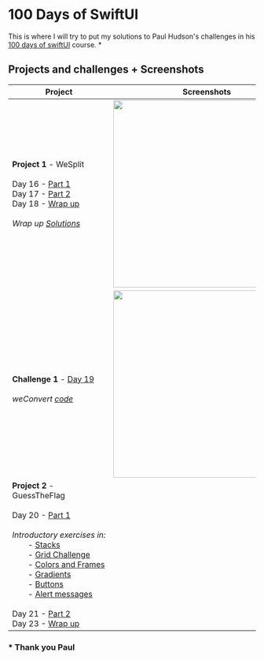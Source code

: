 # 100 Days of  SwiftUI

This is where I will try to put my solutions to Paul Hudson's challenges in his [100 days of swiftUI](https://www.hackingwithswift.com/100/swiftui) course. *


## Projects and challenges + Screenshots

&emsp;&emsp;&emsp;&emsp;Project&emsp;&emsp;&emsp;&emsp;|Screenshots
-------- |----------------
**Project 1** - WeSplit<br/><br/>                                                                                                                                    Day 16 - [Part 1](https://www.hackingwithswift.com/100/swiftui/16)<br/>                                                                                              Day 17 - [Part 2](https://www.hackingwithswift.com/100/swiftui/17)<br/>                                                                                              Day 18 - [Wrap up](https://www.hackingwithswift.com/100/swiftui/18)<br/><br/>                                                                                                                                                                              *Wrap up [Solutions](https://github.com/Ztottas/100-Days-of-SwiftUI/blob/main/Project%2001.md)*                                                                                   |                                                                                                                                                                              <img src="https://user-images.githubusercontent.com/86367196/123593350-b1328b00-d7ee-11eb-8bcb-6c5f1ae095aa.jpg" height="380">            
<br/>                                                                                                                                                         **Challenge 1** - [Day 19](https://www.hackingwithswift.com/100/swiftui/19)<br/><br/>                                                                                                                                                                                             *weConvert [code](https://github.com/Ztottas/100-Days-of-SwiftUI/blob/main/Challenge%20day%2001.md)*                                                                                   |                                                                                                                                                                              <img src="https://user-images.githubusercontent.com/86367196/123594506-1470ed00-d7f0-11eb-8ad9-fa24251e3cc7.jpg" height="380">
**Project 2** - GuessTheFlag<br/><br/>                                                                                                                                   Day 20 - [Part 1](https://www.hackingwithswift.com/100/swiftui/20)<br/>                                                                                              &emsp;*Introductory&nbsp;exercises&nbsp;in:*<br/>                                                                                                                                                  &emsp;&emsp;- [Stacks](https://github.com/Ztottas/100-Days-of-SwiftUI/blob/main/Day20.md#stacks)<br/>                                                                                                                                             &emsp;&emsp;- [Grid Challenge](https://github.com/Ztottas/100-Days-of-SwiftUI/blob/main/Day20.md#grid-challenge)<br/>                                                                                                                                                                                                                                                                                       &emsp;&emsp;- [Colors&nbsp;and&nbsp;Frames](https://github.com/Ztottas/100-Days-of-SwiftUI/blob/main/Day20.md#color-and-frames)<br/>                                                                                                                                                  &emsp;&emsp;- [Gradients](https://github.com/Ztottas/100-Days-of-SwiftUI/blob/main/Day20.md#gradients)<br/>                                                                                                                                                           &emsp;&emsp;- [Buttons](https://github.com/Ztottas/100-Days-of-SwiftUI/blob/main/Day20.md#buttons)<br/>                                                                                                                                                           &emsp;&emsp;- [Alert messages](https://github.com/Ztottas/100-Days-of-SwiftUI/blob/main/Day20.md#alerts)<br/>                                                                                                                                                          <br/>                                                                                                                                                                                                                                                    Day 21 - [Part 2](https://www.hackingwithswift.com/100/swiftui/21)<br/>                                                                                              Day 23 - [Wrap up](https://www.hackingwithswift.com/100/swiftui/22)<br/>                                                                                                          |




 ### * Thank you Paul

